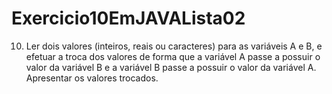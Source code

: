 # Exercicio10EmJAVALista02
10) Ler dois valores (inteiros, reais ou caracteres) para as variáveis A e B, e efetuar a troca dos valores de forma que a variável A passe a possuir o valor da variável B e a variável B passe a possuir o valor da variável A. Apresentar os valores trocados. 

